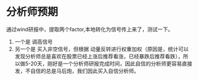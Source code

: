 # 分析师预期

 通过wind研报中，提取两个factor,本地转化为信号传上来了，测试一下。
 
 1. 一个是 调高信号
 2. 另一个是 买入非空信号，但根据 动量反转进行权重加权（原因是，统计可以发现分析师总是喜欢在股票已经上涨后推荐看涨，已经暴跌后推荐看跌），所以做5-20天，刚好是一个分析师研报完成时间，因此自信的分析师更容易直接发，不自信的总是马后炮，我们因此买入自信分析师。
 